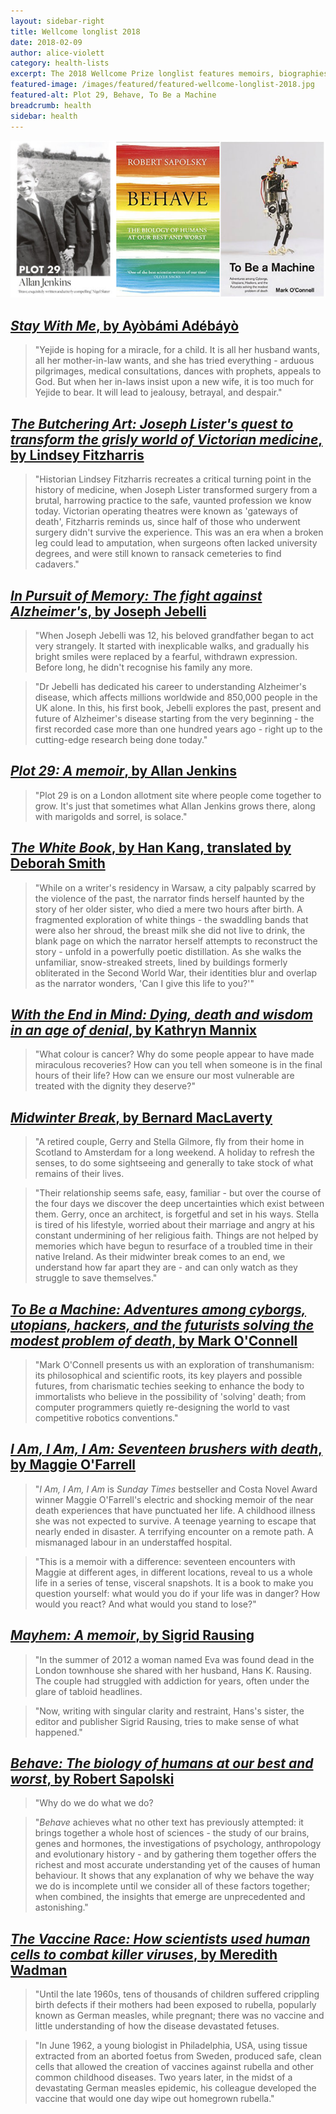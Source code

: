 ```yaml
---
layout: sidebar-right
title: Wellcome longlist 2018
date: 2018-02-09
author: alice-violett
category: health-lists
excerpt: The 2018 Wellcome Prize longlist features memoirs, biographies, fiction and non-fiction pertaining to health and medicine.
featured-image: /images/featured/featured-wellcome-longlist-2018.jpg
featured-alt: Plot 29, Behave, To Be a Machine
breadcrumb: health
sidebar: health
---
```


![Plot 29, Behave, To Be a Machine](/images/featured/featured-wellcome-longlist-2018.jpg)

## [<cite>Stay With Me</cite>, by Ayòbámi Adébáyò](https://suffolk.spydus.co.uk/cgi-bin/spydus.exe/ENQ/OPAC/BIBENQ?BRN=2108047)

> "Yejide is hoping for a miracle, for a child. It is all her husband wants, all her mother-in-law wants, and she has tried everything - arduous pilgrimages, medical consultations, dances with prophets, appeals to God. But when her in-laws insist upon a new wife, it is too much for Yejide to bear. It will lead to jealousy, betrayal, and despair."

## [<cite>The Butchering Art: Joseph Lister's quest to transform the grisly world of Victorian medicine</cite>, by Lindsey Fitzharris](https://suffolk.spydus.co.uk/cgi-bin/spydus.exe/ENQ/OPAC/BIBENQ?BRN=2243424)

> "Historian Lindsey Fitzharris recreates a critical turning point in the history of medicine, when Joseph Lister transformed surgery from a brutal, harrowing practice to the safe, vaunted profession we know today. Victorian operating theatres were known as 'gateways of death', Fitzharris reminds us, since half of those who underwent surgery didn't survive the experience. This was an era when a broken leg could lead to amputation, when surgeons often lacked university degrees, and were still known to ransack cemeteries to find cadavers."

## [<cite>In Pursuit of Memory: The fight against Alzheimer's</cite>, by Joseph Jebelli](https://suffolk.spydus.co.uk/cgi-bin/spydus.exe/ENQ/OPAC/BIBENQ?BRN=2163509)

> "When Joseph Jebelli was 12, his beloved grandfather began to act very strangely. It started with inexplicable walks, and gradually his bright smiles were replaced by a fearful, withdrawn expression. Before long, he didn't recognise his family any more.

> "Dr Jebelli has dedicated his career to understanding Alzheimer's disease, which affects millions worldwide and 850,000 people in the UK alone. In this, his first book, Jebelli explores the past, present and future of Alzheimer's disease starting from the very beginning - the first recorded case more than one hundred years ago - right up to the cutting-edge research being done today."

## [<cite>Plot 29: A memoir</cite>, by Allan Jenkins](https://suffolk.spydus.co.uk/cgi-bin/spydus.exe/ENQ/OPAC/BIBENQ?BRN=2107931)

> "Plot 29 is on a London allotment site where people come together to grow. It's just that sometimes what Allan Jenkins grows there, along with marigolds and sorrel, is solace."

## [<cite>The White Book</cite>, by Han Kang, translated by Deborah Smith](https://suffolk.spydus.co.uk/cgi-bin/spydus.exe/ENQ/OPAC/BIBENQ?BRN=2268076)

> "While on a writer's residency in Warsaw, a city palpably scarred by the violence of the past, the narrator finds herself haunted by the story of her older sister, who died a mere two hours after birth. A fragmented exploration of white things - the swaddling bands that were also her shroud, the breast milk she did not live to drink, the blank page on which the narrator herself attempts to reconstruct the story - unfold in a powerfully poetic distillation. As she walks the unfamiliar, snow-streaked streets, lined by buildings formerly obliterated in the Second World War, their identities blur and overlap as the narrator wonders, 'Can I give this life to you?'"

## [<cite>With the End in Mind: Dying, death and wisdom in an age of denial</cite>, by Kathryn Mannix](https://suffolk.spydus.co.uk/cgi-bin/spydus.exe/ENQ/OPAC/BIBENQ?BRN=2284334)

> "What colour is cancer? Why do some people appear to have made miraculous recoveries? How can you tell when someone is in the final hours of their life? How can we ensure our most vulnerable are treated with the dignity they deserve?"

## [<cite>Midwinter Break</cite>, by Bernard MacLaverty](https://suffolk.spydus.co.uk/cgi-bin/spydus.exe/ENQ/OPAC/BIBENQ?BRN=2185816)

> "A retired couple, Gerry and Stella Gilmore, fly from their home in Scotland to Amsterdam for a long weekend. A holiday to refresh the senses, to do some sightseeing and generally to take stock of what remains of their lives.

> "Their relationship seems safe, easy, familiar - but over the course of the four days we discover the deep uncertainties which exist between them. Gerry, once an architect, is forgetful and set in his ways. Stella is tired of his lifestyle, worried about their marriage and angry at his constant undermining of her religious faith. Things are not helped by memories which have begun to resurface of a troubled time in their native Ireland. As their midwinter break comes to an end, we understand how far apart they are - and can only watch as they struggle to save themselves."

## [<cite>To Be a Machine: Adventures among cyborgs, utopians, hackers, and the futurists solving the modest problem of death</cite>, by Mark O'Connell](https://suffolk.spydus.co.uk/cgi-bin/spydus.exe/ENQ/OPAC/BIBENQ?BRN=2136898)

> "Mark O'Connell presents us with an exploration of transhumanism: its philosophical and scientific roots, its key players and possible futures, from charismatic techies seeking to enhance the body to immortalists who believe in the possibility of 'solving' death; from computer programmers quietly re-designing the world to vast competitive robotics conventions."

## [<cite>I Am, I Am, I Am: Seventeen brushers with death</cite>, by Maggie O'Farrell](https://suffolk.spydus.co.uk/cgi-bin/spydus.exe/ENQ/OPAC/BIBENQ?BRN=2187161)

> "<cite>I Am, I Am, I Am</cite> is <cite>Sunday Times</cite> bestseller and Costa Novel Award winner Maggie O'Farrell's electric and shocking memoir of the near death experiences that have punctuated her life. A childhood illness she was not expected to survive. A teenage yearning to escape that nearly ended in disaster. A terrifying encounter on a remote path. A mismanaged labour in an understaffed hospital.

> "This is a memoir with a difference: seventeen encounters with Maggie at different ages, in different locations, reveal to us a whole life in a series of tense, visceral snapshots. It is a book to make you question yourself: what would you do if your life was in danger? How would you react? And what would you stand to lose?"

## [<cite>Mayhem: A memoir</cite>, by Sigrid Rausing](https://suffolk.spydus.co.uk/cgi-bin/spydus.exe/ENQ/OPAC/BIBENQ?BRN=2197078)

> "In the summer of 2012 a woman named Eva was found dead in the London townhouse she shared with her husband, Hans K. Rausing. The couple had struggled with addiction for years, often under the glare of tabloid headlines.

> "Now, writing with singular clarity and restraint, Hans's sister, the editor and publisher Sigrid Rausing, tries to make sense of what happened."

## [<cite>Behave: The biology of humans at our best and worst</cite>, by Robert Sapolski](https://suffolk.spydus.co.uk/cgi-bin/spydus.exe/ENQ/OPAC/BIBENQ?BRN=2140048)

> "Why do we do what we do?

> "<cite>Behave</cite> achieves what no other text has previously attempted: it brings together a whole host of sciences - the study of our brains, genes and hormones, the investigations of psychology, anthropology and evolutionary history - and by gathering them together offers the richest and most accurate understanding yet of the causes of human behaviour. It shows that any explanation of why we behave the way we do is incomplete until we consider all of these factors together; when combined, the insights that emerge are unprecedented and astonishing."

## [<cite>The Vaccine Race: How scientists used human cells to combat killer viruses</cite>, by Meredith Wadman](https://suffolk.spydus.co.uk/cgi-bin/spydus.exe/ENQ/OPAC/BIBENQ?BRN=2094820)

> "Until the late 1960s, tens of thousands of children suffered crippling birth defects if their mothers had been exposed to rubella, popularly known as German measles, while pregnant; there was no vaccine and little understanding of how the disease devastated fetuses.

> "In June 1962, a young biologist in Philadelphia, USA, using tissue extracted from an aborted foetus from Sweden, produced safe, clean cells that allowed the creation of vaccines against rubella and other common childhood diseases. Two years later, in the midst of a devastating German measles epidemic, his colleague developed the vaccine that would one day wipe out homegrown rubella."
